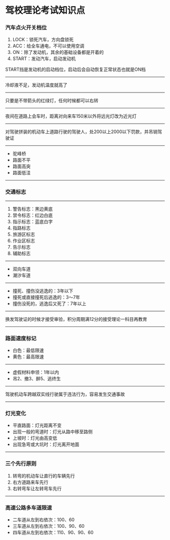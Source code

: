 驾校理论考试知识点
==============

### 汽车点火开关档位

1. LOCK：锁死汽车，方向盘锁死
2. ACC：给全车通电，不可以使用空调
3. ON：除了发动机，其余的基础设备都是开着的
4. START：发动汽车，启动发动机

START挡是发动机的启动档位，启动后会自动恢复正常状态也就是ON档

---

冷却液不足，发动机温度就高了

---

只要是不带箭头的红绿灯，任何时候都可以右转

---

夜间在道路上会车时，距离对向来车150米以外将远光灯改为近光灯

---

对驾驶拼装的机动车上道路行驶的驾驶人，处200以上2000以下罚款，并吊销驾驶证

---

* 驼峰桥
* 路面不平
* 路面高突
* 路面低洼

---

### 交通标志

---

1. 警告标志：黑边黄底
2. 禁令标志：红边白底
3. 指示标志：蓝底白字
4. 指路标志
5. 旅游区标志
6. 作业区标志
7. 告示标志
8. 辅助标志

---

* 双向车道
* 潮汐车道

---

* 撞死、撞伤没逃逸的：3年以下
* 撞死或直接撞死后逃逸的：3～7年
* 撞伤没死的，逃逸后又死了：7年以上

---

换发驾驶证的时候才接受审验，积分周期满12分的接受理论一科目再教育

---

### 路面速度标记

* 白色：最低限速
* 黄色：最高限速

---

* 虚假材料申领：1年以内
* 吊2、撤3、醉5、逃终生

---

驾驶机动车跨越双实线行驶属于违法行为，容易发生交通事故

---

### 灯光变化

* 平直路面：灯光距离不变
* 出现一般的弯道时：灯光从路中移至路侧
* 上坡时：灯光由高变低
* 出现急弯或大坑时：灯光离开地面

---

### 三个先行原则

1. 转弯的机动车让直行的车辆先行
2. 右方道路来车先行
3. 右转弯车让左转弯车先行

---

### 高速公路多车道限速

* 二车道从左到右依次：100、60
* 三车道从左到右依次：100、90、60
* 四车道从左到右依次：110、90、90、60
